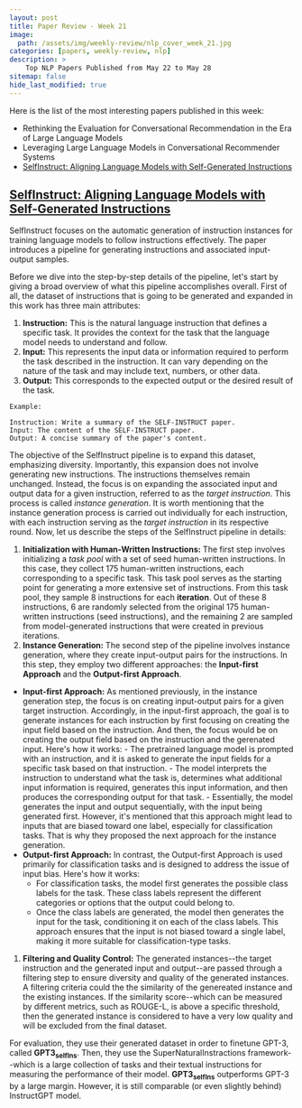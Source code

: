 ```yaml
---
layout: post
title: Paper Review - Week 21
image: 
  path: /assets/img/weekly-review/nlp_cover_week_21.jpg
categories: [papers, weekly-review, nlp]
description: >
    Top NLP Papers Published from May 22 to May 28
sitemap: false
hide_last_modified: true
---
```


Here is the list of the most interesting papers published in this week:
* Rethinking the Evaluation for Conversational Recommendation in the Era of Large Language Models
* Leveraging Large Language Models in Conversational Recommender Systems
* [SelfInstruct: Aligning Language Models with Self-Generated Instructions][selfInstructSum]


## [SelfInstruct: Aligning Language Models with Self-Generated Instructions][selfInstructPaper]

SelfInstruct focuses on the automatic generation of instruction instances for training language models to follow instructions effectively. The paper introduces a pipeline for generating instructions and associated input-output samples.


Before we dive into the step-by-step details of the pipeline, let's start by giving a broad overview of what this pipeline accomplishes overall. First of all, the dataset of instructions that is going to be generated and expanded in this work has three main attributes:

1. **Instruction:** This is the natural language instruction that defines a specific task. It provides the context for the task that the language model needs to understand and follow.
1. **Input:** This represents the input data or information required to perform the task described in the instruction. It can vary depending on the nature of the task and may include text, numbers, or other data.
1. **Output:** This corresponds to the expected output or the desired result of the task.

````
Example:

Instruction: Write a summary of the SELF-INSTRUCT paper.
Input: The content of the SELF-INSTRUCT paper.
Output: A concise summary of the paper's content.
````

The objective of the SelfInstruct pipeline is to expand this dataset, emphasizing diversity. Importantly, this expansion does not involve generating new instructions. The instructions themselves remain unchanged. Instead, the focus is on expanding the associated input and output data for a given instruction, referred to as the _target instruction_. This process is called _instance generation_. It is worth mentioning that the instance generation process is carried out individually for each instruction, with each instruction serving as the _target instruction_ in its respective round. Now, let us describe the steps of the SelfInstruct pipeline in details:

1. **Initialization with Human-Written Instructions:** The first step involves initializing a _task pool_ with a set of seed human-written instructions. In this case, they collect 175 human-written instructions, each corresponding to a specific task. This task pool serves as the starting point for generating a more extensive set of instructions. From this task pool, they sample 8 instructions for each **iteration**. Out of these 8 instructions, 6 are randomly selected from the original 175 human-written instructions (seed instructions), and the remaining 2 are sampled from model-generated instructions that were created in previous iterations.
1. **Instance Generation:** The second step of the pipeline involves instance generation, where they create input-output pairs for the instructions. In this step, they employ two different approaches: the **Input-first Approach** and the **Output-first Approach**.
  * **Input-first Approach:** As mentioned previously, in the instance generation step, the focus is on creating input-output pairs for a given target instruction. Accordingly, in the input-first approach, the goal is to generate instances for each instruction by first focusing on creating the input field based on the instruction. And then, the focus would be on creating the output field based on the instruction and the gerenated input. Here's how it works:
        - The pretrained language model is prompted with an instruction, and it is asked to generate the input fields for a specific task based on that instruction.
        - The model interprets the instruction to understand what the task is, determines what additional input information is required, generates this input information, and then produces the corresponding output for that task.
        - Essentially, the model generates the input and output sequentially, with the input being generated first. 
    However, it's mentioned that this approach might lead to inputs that are biased toward one label, especially for classification tasks. That is why they proposed the next approach for the instance generation.
  * **Output-first Approach:** In contrast, the Output-first Approach is used primarily for classification tasks and is designed to address the issue of input bias. Here's how it works:
       * For classification tasks, the model first generates the possible class labels for the task. These class labels represent the different categories or options that the output could belong to.
       * Once the class labels are generated, the model then generates the input for the task, conditioning it on each of the class labels.
    This approach ensures that the input is not biased toward a single label, making it more suitable for classification-type tasks.
1. **Filtering and Quality Control:** The generated instances--the target instruction and the generated input and output--are passed through a filtering step to ensure diversity and quality of the generated instances. A filtering criteria could the the similarity of the genereated instance and the existing instances. If the similarity score--which can be measured by different metrics, such as ROUGE-L, is above a specific threshold, then the generated instance is considered to have a very low quality and will be excluded from the final dataset.


For evaluation, they use their generated dataset in order to finetune GPT-3, called **GPT3<sub>selfIns</sub>**. Then, they use the SuperNaturalInstractions framework--which is a large collection of tasks and their textual instructions for measuring the performance of their model. **GPT3<sub>selfIns</sub>** outperforms GPT-3 by a large margin. However, it is still comparable (or even slightly behind) InstructGPT model.

[selfInstructPaper]: https://arxiv.org/pdf/2212.10560.pdf
[selfInstructSum]: /papers/weekly-review/nlp/2023-05-28-week-21/#selfinstruct-aligning-language-models-with-self-generated-instructions